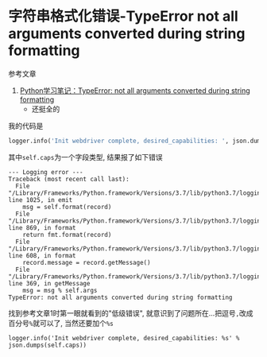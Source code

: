 # 字符串格式化错误-TypeError not all arguments converted during string formatting

参考文章

1. [Python学习笔记：TypeError: not all arguments converted during string formatting](https://blog.csdn.net/lvsehaiyang1993/article/details/80909984)
    - 还挺全的

我的代码是

```py
logger.info('Init webdriver complete, desired_capabilities: ', json.dumps(self.caps))
```

其中`self.caps`为一个字段类型, 结果报了如下错误

```
--- Logging error ---
Traceback (most recent call last):
  File "/Library/Frameworks/Python.framework/Versions/3.7/lib/python3.7/logging/__init__.py", line 1025, in emit
    msg = self.format(record)
  File "/Library/Frameworks/Python.framework/Versions/3.7/lib/python3.7/logging/__init__.py", line 869, in format
    return fmt.format(record)
  File "/Library/Frameworks/Python.framework/Versions/3.7/lib/python3.7/logging/__init__.py", line 608, in format
    record.message = record.getMessage()
  File "/Library/Frameworks/Python.framework/Versions/3.7/lib/python3.7/logging/__init__.py", line 369, in getMessage
    msg = msg % self.args
TypeError: not all arguments converted during string formatting
```

找到参考文章1时第一眼就看到的"低级错误", 就意识到了问题所在...把逗号`,`改成百分号`%`就可以了, 当然还要加个`%s`

```
logger.info('Init webdriver complete, desired_capabilities: %s' % json.dumps(self.caps))
```
